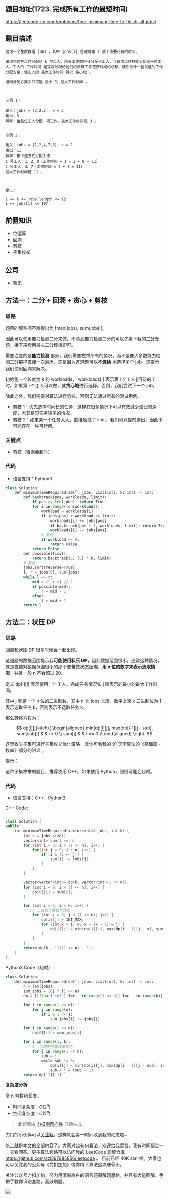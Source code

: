 ## 题目地址(1723. 完成所有工作的最短时间)

https://leetcode-cn.com/problems/find-minimum-time-to-finish-all-jobs/

## 题目描述

```
给你一个整数数组 jobs ，其中 jobs[i] 是完成第 i 项工作要花费的时间。

请你将这些工作分配给 k 位工人。所有工作都应该分配给工人，且每项工作只能分配给一位工人。工人的 工作时间 是完成分配给他们的所有工作花费时间的总和。请你设计一套最佳的工作分配方案，使工人的 最大工作时间 得以 最小化 。

返回分配方案中尽可能 最小 的 最大工作时间 。

 

示例 1：

输入：jobs = [3,2,3], k = 3
输出：3
解释：给每位工人分配一项工作，最大工作时间是 3 。


示例 2：

输入：jobs = [1,2,4,7,8], k = 2
输出：11
解释：按下述方式分配工作：
1 号工人：1、2、8（工作时间 = 1 + 2 + 8 = 11）
2 号工人：4、7（工作时间 = 4 + 7 = 11）
最大工作时间是 11 。

 

提示：

1 <= k <= jobs.length <= 12
1 <= jobs[i] <= 107
```

## 前置知识

- 位运算
- 回溯
- 剪枝
- 子集枚举

## 公司

- 暂无

## 方法一：二分 + 回溯 + 贪心 + 剪枝

### 思路

题目的解空间不难得出为 [max(jobs), sum(jobs)]。

因此可以使用能力检测二分来做。不熟悉能力检测二分的可以先看下我的[二分专题](https://github.com/azl397985856/leetcode/blob/master/thinkings/binary-search-2.md)，接下来套用最左二分模板即可。

需要注意的是**能力检测** 部分，我们需要枚举所有的情况，而不是像大多数能力检测二分那样直接一次遍历，这是因为这道题可以**不连续** 地选择多个 job。这提示我们使用回溯来解决。

初始化一个长度为 k 的 workloads， workloads[i] 表示第 i 个工人👷目前的工时。如果第 i 个工人可以做，就**贪心地**进行选择。否则，我们尝试下一个 job。

除此之外，我们需要对算法进行剪枝，否则无法通过所有的测试用例。

- 剪枝 1：优先选择时间长的任务，这样在很多情况下可以有效减少递归的深度，尤其是短任务较多的情况。
- 剪枝 2：如果某一个任务太大，直接超过了 limit，我们可以提前退出，因此不可能存在一种可行解。

### 关键点

- 剪枝（否则会超时）

### 代码

- 语言支持：Python3

```py
class Solution:
    def minimumTimeRequired(self, jobs: List[int], k: int) -> int:
        def backtrack(pos, workloads, limit):
            if pos >= len(jobs): return True
            for i in range(len(workloads)):
                workload = workloads[i]
                if jobs[pos] + workload <= limit:
                    workloads[i] += jobs[pos]
                    if backtrack(pos + 1, workloads, limit): return True
                    workloads[i] -= jobs[pos]
                # 剪枝
                if workload == 0:
                    return False
            return False
        def possible(limit):
            return backtrack(0, [0] * k, limit)
        # 剪枝
        jobs.sort(reverse=True)
        l, r = jobs[0], sum(jobs)
        while l <= r:
            mid = (l + r) // 2
            if possible(mid):
                r = mid - 1
            else:
                l = mid + 1
        return l
```

## 方法二：状压 DP

### 思路

回溯和状压 DP 很多时候会一起出现。

这道题的数据范围提示我**可能使用状压 DP**，因此数据范围很小。通常这种情况，就是直接对数据范围很小的那个变量做状态压缩，**用 n 位的数字来表示选取情况**，并且一般 n 不会超过 20。

定义 dp[i][j] 表示使用 i 个 工人，完成任务情况如 j 所表示的最小的最大工作时间。

其中 j 就是一个 n 位的二进制数，其中 n 为 jobs 长度。数字上第
k 二进制位为 1 表示选取任务 k，否则表示不选取任务 k。

那么转移方程为：

$$
  dp[i][j]=\left\{
  \begin{aligned}
  min(dp[i][j], max(dp[i-1][j - sub], sum[sub])) &  & i > 0 \\
  sum[j] & & i == 0 \\
  \end{aligned}
  \right.
$$

这里枚举子集可进行子集枚举优化策略，具体可看我的 91 天学算法的《基础篇 - 枚举》部分的讲义 。

提示：

这种子集枚举的题目，推荐使用 C++。如果使用 Python，则很可能会超时。

### 代码

- 语言支持：C++，Python3

C++ Code:

```c++

class Solution {
public:
    int minimumTimeRequired(vector<int>& jobs, int k) {
        int n = jobs.size();
        vector<int> sum(1 << n);
        for (int i = 0; i < (1 << n); i++) {
            for(int j = 0; j < n; j++) {
                if (i & (1 << j)) {
                    sum[i] += jobs[j];
                }
            }
        }

        vector<vector<int>> dp(k, vector<int>(1 << n));
        for (int i = 0; i < (1 << n); i++) {
            dp[0][i] = sum[i];
        }

        for (int i = 1; i < k; i++) {
           // 二进制子集枚举优化
            for (int j = 0; j < (1 << n); j++) {
                dp[i][j] = INT_MAX;
                for (int x = j; x; x = (x - 1) & j) {
                    dp[i][j] = min(dp[i][j], max(dp[i - 1][j - x], sum[x]));
                }
            }
        }
        return dp[k - 1][(1 << n) - 1];
    }
};


```

Python3 Code（超时）:

```py
class Solution:
    def minimumTimeRequired(self, jobs: List[int], k: int) -> int:
        n = len(jobs)
        sum_jobs = [0] * (1 << n)
        dp = [[float("inf") for _ in range(1 << n)] for _ in range(k)]

        for i in range(1 << n):
            for j in range(n):
                if i & 1 << j:
                    sum_jobs[i] += jobs[j]

        for i in range(1 << n):
            dp[0][i] = sum_jobs[i]

        for i in range(1, k):
            #  二进制子集枚举优化
            for j in range(1 << n):
                sub = j
                while sub != 0:
                    dp[i][j] = min(dp[i][j], max(dp[i - 1][j - sub], sum_jobs[sub]))
                    sub = j & (sub - 1)
        return dp[-1][-1]

```

**复杂度分析**

令 n 为数组长度。

- 时间复杂度：$O(2^n)$
- 空间复杂度：$O(2^n)$

> 此题解由 [力扣刷题插件](https://leetcode-pp.github.io/leetcode-cheat/?tab=solution-template) 自动生成。

力扣的小伙伴可以[关注我](https://leetcode-cn.com/u/fe-lucifer/)，这样就会第一时间收到我的动态啦~

以上就是本文的全部内容了。大家对此有何看法，欢迎给我留言，我有时间都会一一查看回答。更多算法套路可以访问我的 LeetCode 题解仓库：https://github.com/azl397985856/leetcode 。 目前已经 40K star 啦。大家也可以关注我的公众号《力扣加加》带你啃下算法这块硬骨头。

关注公众号力扣加加，努力用清晰直白的语言还原解题思路，并且有大量图解，手把手教你识别套路，高效刷题。

![](https://tva1.sinaimg.cn/large/007S8ZIlly1gfcuzagjalj30p00dwabs.jpg)
